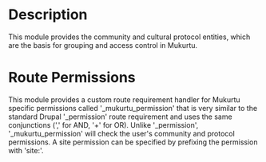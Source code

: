 # Description
This module provides the community and cultural protocol entities, which are the basis for grouping and access control in Mukurtu.

# Route Permissions
This module provides a custom route requirement handler for Mukurtu specific permissions called '_mukurtu_permission' that is very similar to the standard Drupal '_permission' route requirement and uses the same conjunctions (',' for AND, '+' for OR). Unlike '_permission', '_mukurtu_permission' will check the user's community and protocol permissions. A site permission can be specified by prefixing the permission with 'site:'.
